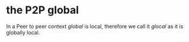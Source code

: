 # the P2P global

In a Peer to peer context _global_ is local, therefore we call it *glocal* as it is globally local.


